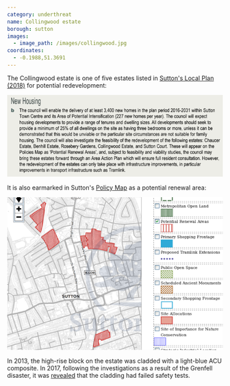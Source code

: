 ```yaml
---
category: underthreat
name: Collingwood estate
borough: sutton
images:
  - image_path: /images/collingwood.jpg
coordinates: 
  - -0.1988,51.3691
---
```

The Collingwood estate is one of five estates listed in [Sutton's Local Plan (2018)](https://drive.google.com/file/d/1MdX6GlaHDoBdG6CTsvjFaIuPtIa9id5O/view) for potential redevelopment:

![](/images/suttonplan.png)

It is also earmarked in Sutton's [Policy Map](http://sutton.addresscafe.com/app/exploreit/) as a potential renewal area:

![](/images/suttonpolicymap.png)

In 2013, the high-rise block on the estate was cladded with a light-blue ACU composite. In 2017, following the investigations as a result of the Grenfell disaster, it was [revealed](https://www.yourlocalguardian.co.uk/news/15372936.we-feel-so-unsafe-sutton-tower-block-residents-at-balaam-house-say-they-are-living-in-fear-after-grenfell-to/) that the cladding had failed safety tests.

